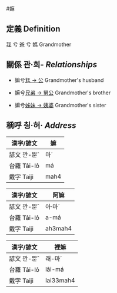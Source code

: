 #嫲
## 定義 Definition
[我](member1.md) 兮 [爸](member2.md) 兮 媽 Grandmother

## 關係 관·희- _Relationships_

- 嫲兮[尪 → 公](member8.md) Grandmother's husband

- 嫲兮[兄弟 → 舅公](member31.md) Grandmother's brother

- 嫲兮[姊妹 → 姨婆](member32.md) Grandmother's sister



## 稱呼 칑·허· _Address_

漢字/諺文 | 嫲
--- | ---
諺文 깐-뿐ˆ | 마ˊ
台羅 Tâi-lô | má
戴字 Taiji | mah4


漢字/諺文 | 阿嫲
--- | ---
諺文 깐-뿐ˆ | 아·마ˊ
台羅 Tâi-lô | a-má
戴字 Taiji | ah3mah4


漢字/諺文 | 裡嫲
--- | ---
諺文 깐-뿐ˆ | 래-마ˊ
台羅 Tâi-lô | lāi-má
戴字 Taiji | lai33mah4


